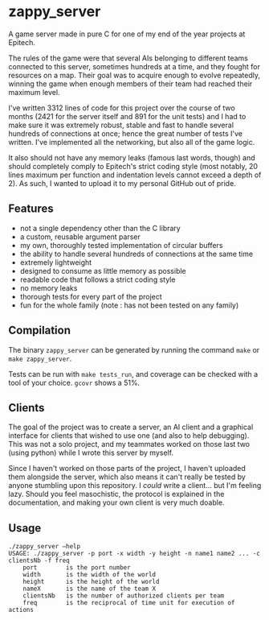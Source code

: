 # zappy_server
A game server made in pure C for one of my end of the year projects at Epitech.

The rules of the game were that several AIs belonging to different teams connected
to this server, sometimes hundreds at a time, and they fought for resources on a map.
Their goal was to acquire enough to evolve repeatedly, winning the game when enough members of their team had
reached their maximum level.

I've written 3312 lines of code for this project over the course of two months 
(2421 for the server itself and 891 for the unit tests)
and I had to make sure it was extremely robust, stable and fast to handle several hundreds of connections at once; hence the great number of tests I've written. I've implemented all the networking, but also all of the
game logic.
 
It also should not have any memory leaks (famous last words, though) and should completely comply to
Epitech's strict coding style 
(most notably, 20 lines maximum per function and indentation levels cannot exceed a depth of 2).
As such, I wanted to upload it to my personal GitHub out of pride.

## Features
- not a single dependency other than the C library
- a custom, reusable argument parser
- my own, thoroughly tested implementation of circular buffers
- the ability to handle several hundreds of connections at the same time
- extremely lightweight
- designed to consume as little memory as possible
- readable code that follows a strict coding style
- no memory leaks
- thorough tests for every part of the project
- fun for the whole family (note : has not been tested on any family)

## Compilation
The binary `zappy_server` can be generated by running the command `make` or `make zappy_server`. 

Tests can be run with `make tests_run`, and coverage can be checked with a tool of your choice. 
`gcovr` shows a 51%. 


## Clients
The goal of the project was to create a server, an AI client and a graphical interface for clients that wished to use one (and also to help debugging).
This was not a solo project, and my teammates worked on those last two (using python) while I wrote this server by myself.

Since I haven't worked on those parts of the project, I haven't uploaded them alongside the server, which also means 
it can't really be tested by anyone stumbling upon this repository. 
I *could* write a client... but I'm feeling lazy. Should you feel masochistic, the protocol is explained
in the documentation, and making your own client is very much doable. 

## Usage

```
./zappy_server –help
USAGE: ./zappy_server -p port -x width -y height -n name1 name2 ... -c clientsNb -f freq
    port        is the port number
    width       is the width of the world
    height      is the height of the world
    nameX       is the name of the team X
    clientsNb   is the number of authorized clients per team
    freq        is the reciprocal of time unit for execution of actions
```

